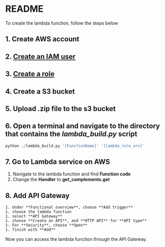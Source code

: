 # README

To create the lambda function, follow the steps below

## 1. Create AWS account

## 2. [Create an IAM user](https://docs.aws.amazon.com/IAM/latest/UserGuide/id_users_create.html)

## 3. [Create a role](https://docs.aws.amazon.com/IAM/latest/UserGuide/id_roles.html)

## 4. Create a S3 bucket

## 5. Upload .zip file to the s3 bucket

## 6. Open a terminal and navigate to the directory that contains the *lambda_build.py* script

```python
python ./lambda_build.py '[FunctionName]' '[lambda_role_arn]'
```

## 7. Go to Lambda service on AWS

1. Navigate to the lambda function and find **Function code**
2. Change the **Handler** to **get_complements.get**

## 8. Add API Gateway

	1. Under **Functional overview**, choose **Add trigger** 
	1. choose the lambda function
	1. select **API Gateway**
	1. choose **Create an API**, and **HTTP API** for **API type**
	1. For **Security**, choose **Open**
	1. finish with **Add**

Now you can access the lambda function through the API Gateway.